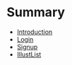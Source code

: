 # Summary

* [Introduction](README.md)
* [Login](./login.md)
* [Signup](./signup.md)
* [IllustList](./illust_list.md)